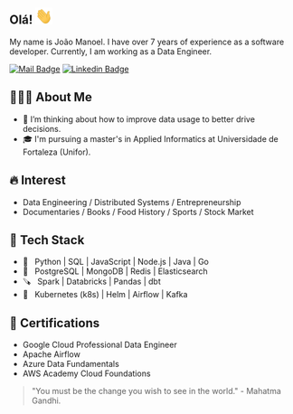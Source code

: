 ## Olá! <img src="https://github.com/JoaoManoel/JoaoManoel/raw/master/Hi.gif" width="30px"></h2>

My name is João Manoel. I have over 7 years of experience as a software developer. Currently, I am working as a Data Engineer.
<br/>

[![Mail Badge](https://img.shields.io/badge/-joaomanoellins@gmail.com-d14836?style=flat-square&logo=Gmail&logoColor=white&link=mailto:joaomanoellins@gmail.com)](mailto:joaomanoellins@gmail.com)
[![Linkedin Badge](https://img.shields.io/badge/-joaomanoellins-20BEFF?style=flat-square&logo=Linkedin&logoColor=white&link=https://www.linkedin.com/in/joaomanoellins/)](https://www.linkedin.com/in/joaomanoellins/) 


## 👨🏻‍💻 About Me ##
- 🤔 I’m thinking about how to improve data usage to better drive decisions.
- 🎓 I'm pursuing a master's in Applied Informatics at Universidade de Fortaleza (Unifor).

## 🔥 Interest
- Data Engineering / Distributed Systems / Entrepreneurship  
- Documentaries / Books / Food History / Sports / Stock Market

## 🧰 Tech Stack ##
- 🔨 &nbsp; Python | SQL | JavaScript | Node.js | Java | Go 
- 🔩 &nbsp; PostgreSQL | MongoDB | Redis | Elasticsearch
- 🪚 &nbsp; Spark | Databricks | Pandas | dbt
- 🔧 &nbsp; Kubernetes (k8s) | Helm | Airflow | Kafka

## 💯 Certifications ##
- Google Cloud Professional Data Engineer
- Apache Airflow
- Azure Data Fundamentals
- AWS Academy Cloud Foundations

> "You must be the change you wish to see in the world." - Mahatma Gandhi.

<!--
**JoaoManoel/JoaoManoel** is a ✨ _special_ ✨ repository because its `README.md` (this file) appears on your GitHub profile.

Here are some ideas to get you started:

- 🔭 I’m currently working on ...
- 🌱 I’m currently learning ...
- 👯 I’m looking to collaborate on ...
- 🤔 I’m looking for help with ...
- 💬 Ask me about ...
- 📫 How to reach me: ...
- 😄 Pronouns: ...
- ⚡ Fun fact: ...
-->
